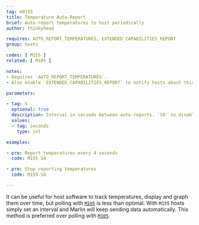 ```yaml
---
tag: m0155
title: Temperature Auto-Report
brief: Auto-report temperatures to host periodically
author: thinkyhead

requires: AUTO_REPORT_TEMPERATURES, EXTENDED_CAPABILITIES_REPORT
group: hosts

codes: [ M155 ]
related: [ M105 ]

notes:
- Requires `AUTO_REPORT_TEMPERATURES`.
- Also enable `EXTENDED_CAPABILITIES_REPORT` to notify hosts about this capability.

parameters:

- tag: S
  optional: true
  description: Interval in seconds between auto-reports. `S0` to disable.
  values:
  - tag: seconds
    type: int

examples:

- pre: Report temperatures every 4 seconds
  code: M155 S4

- pre: Stop reporting temperatures
  code: M155 S0

---
```


It can be useful for host software to track temperatures, display and graph them over time, but polling with [`M105`](/docs/gcode/M105.html) is less than optimal. With `M155` hosts simply set an interval and Marlin will keep sending data automatically. This method is preferred over polling with [`M105`](/docs/gcode/M105.html).
